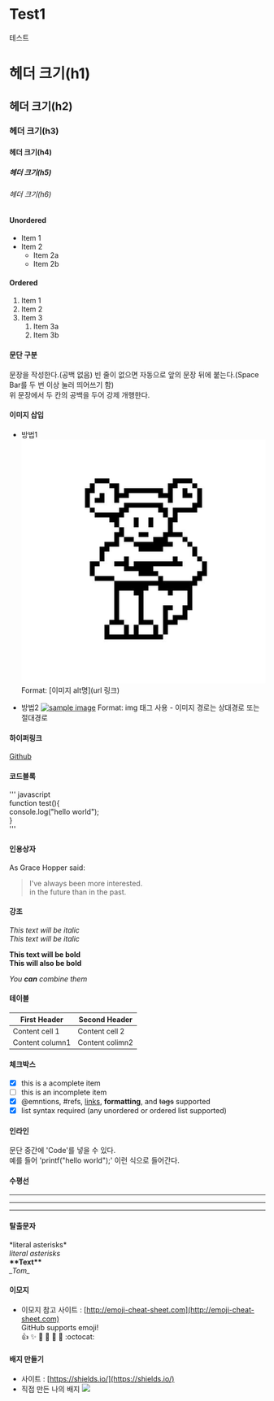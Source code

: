 # Test1
테스트


# 헤더 크기(h1)
## 헤더 크기(h2)
### 헤더 크기(h3)
#### 헤더 크기(h4)
##### 헤더 크기(h5)
###### 헤더 크기(h6)

#### Unordered
* Item 1
* Item 2
  * Item 2a
  * Item 2b
  
#### Ordered
1. Item 1
1. Item 2
1. Item 3
   1. Item 3a
   1. Item 3b

#### 문단 구분
문장을 작성한다.(공백 없음)
빈 줄이 없으면 자동으로 앞의 문장 뒤에 붙는다.(Space Bar를 두 번 이상 눌러 띄어쓰기 함)  
위 문장에서 두 칸의 공백을 두어 강제 개행한다.

#### 이미지 삽입
* 방법1
![Github logo](/images/frog.jpg)
Format: [이미지 alt명](url 링크)

* 방법2
<a href="#"><img src="https://github.com/EunwonChoi/Test1/images/deerdog.jpg" width="400px" alt="sample image"></a>
Format: img 태그 사용 - 이미지 경로는 상대경로 또는 절대경로

#### 하이퍼링크
[Github](http://github.com"깃허브")

#### 코드블록
'''
javascript  
function test(){  
 console.log("hello world");  
}  
'''

#### 인용상자
As Grace Hopper said:

> I've always been more interested.  
> in the future than in the past.

#### 강조
*This text will be italic*  
_This text will be italic_  

**This text will be bold**  
__This will also be bold__  

*You **can** combine them*  

#### 테이블
First Header | Second Header  
-------------- | ----------------  
Content cell 1 | Content cell 2  
Content column1 | Content colimn2  

#### 체크박스
- [x] this is a acomplete item  
- [ ] this is an incomplete item
- [x] @emntions, #refs, [links](), **formatting**, and <del>tags</del> supported
- [x] list syntax required (any unordered or ordered list supported)

#### 인라인 
문단 중간에 'Code'를 넣을 수 있다.  
예를 들어 'printf("hello world");' 이런 식으로 들어간다.

#### 수평선
---  
***  
___  

#### 탈출문자
\*literal asterisks\*  
*literal asterisks*  
__\*\*Text\*\*__  
_\_Tom\__

#### 이모지
* 이모지 참고 사이트 : [http://emoji-cheat-sheet.com](http://emoji-cheat-sheet.com)  
GitHub supports emoji!  
:+1: :sparkles: :camel: :tada:
:rocket: :metal: :octocat:  

#### 배지 만들기
* 사이트 : [https://shields.io/](https://shields.io/)  
* 직접 만든 나의 배지 <img src="https://img.shields.io/badge/license-esks-yellow">

